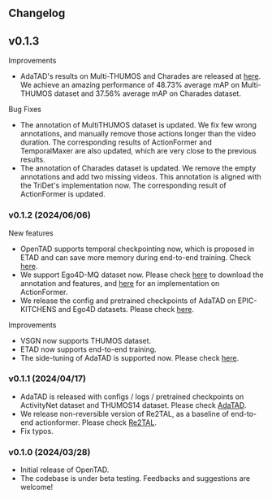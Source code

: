## Changelog

## v0.1.3

Improvements
- AdaTAD's results on Multi-THUMOS and Charades are released at [here](../../configs/adatad/README.md). We achieve an amazing performance of 48.73% average mAP on Multi-THUMOS dataset and 37.56% average mAP on Charades dataset.

Bug Fixes
- The annotation of MultiTHUMOS dataset is updated. We fix few wrong annotations, and manually remove those actions longer than the video duration. The corresponding results of ActionFormer and TemporalMaxer are also updated, which are very close to the previous results.
- The annotation of Charades dataset is updated. We remove the empty annotations and add two missing videos. This annotation is aligned with the TriDet's implementation now. The corresponding result of ActionFormer is updated.


### v0.1.2 (2024/06/06)

New features
- OpenTAD supports temporal checkpointing now, which is proposed in ETAD and can save more memory during end-to-end training. Check [here](../../configs/etad/README.md).
- We support Ego4D-MQ dataset now. Please check [here](../../tools/prepare_data/ego4d/README.md) to download the annotation and features, and [here](../../configs/actionformer/ego4d_internvideo.py) for an implementation on ActionFormer.
- We release the config and pretrained checkpoints of AdaTAD on EPIC-KITCHENS and Ego4D datasets. Please check [here](../../configs/adatad/README.md).

Improvements
- VSGN now supports THUMOS dataset.
- ETAD now supports end-to-end training.
- The side-tuning of AdaTAD is supported now. Please check [here](https://github.com/sming256/OpenTAD/tree/main/configs/adatad#:~:text=2-,AdaTAD%E2%80%A0,-1536).


### v0.1.1 (2024/04/17)

- AdaTAD is released with configs / logs / pretrained checkpoints on ActivityNet dataset and THUMOS14 dataset. Please check [AdaTAD](../../configs/adatad/README.md).
- We release non-reversible version of Re2TAL, as a baseline of end-to-end actionformer. Please check [Re2TAL](../../configs/re2tal/README.md).
- Fix typos.


### v0.1.0 (2024/03/28)

- Initial release of OpenTAD.
- The codebase is under beta testing. Feedbacks and suggestions are welcome!
